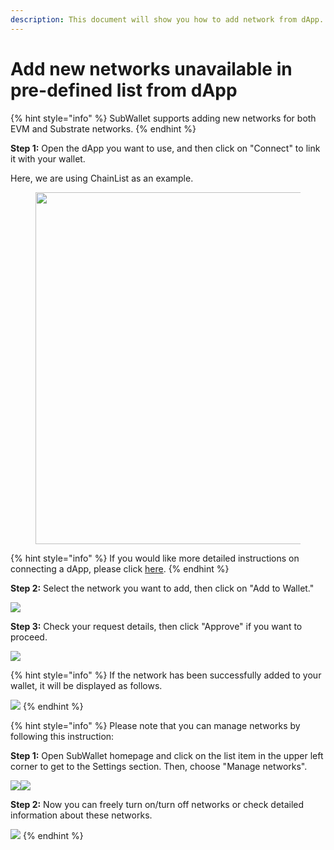 ```yaml
---
description: This document will show you how to add network from dApp.
---
```


# Add new networks unavailable in pre-defined list from dApp

{% hint style="info" %}
SubWallet supports adding new networks for both EVM and Substrate networks.
{% endhint %}

**Step 1:** Open the dApp you want to use, and then click on "Connect" to link it with your wallet.

Here, we are using ChainList as an example.

<div align="left">

<figure><img src="../../.gitbook/assets/image (1) (1) (1).png" alt="" width="563"><figcaption></figcaption></figure>

</div>

{% hint style="info" %}
If you would like more detailed instructions on connecting a dApp, please click [here](./).
{% endhint %}

**Step 2:** Select the network you want to add, then click on "Add to Wallet."

![](<../../.gitbook/assets/image (4) (1) (1).png>)



**Step 3:** Check your request details, then click "Approve" if you want to proceed.&#x20;

![](<../../.gitbook/assets/image (5) (1) (1).png>)

{% hint style="info" %}
If the network has been successfully added to your wallet, it will be displayed as follows.

![](<../../.gitbook/assets/image (152) (1).png>)
{% endhint %}

{% hint style="info" %}
Please note that you can manage networks by following this instruction:

**Step 1:** Open SubWallet homepage and click on the list item in the upper left corner to get to the Settings section. Then, choose "Manage networks".

![](<../../.gitbook/assets/image (19) (1) (1).png>)![](<../../.gitbook/assets/image (20) (1) (1).png>)

**Step 2:** Now you can freely turn on/turn off networks or check detailed information about these networks.

![](<../../.gitbook/assets/image (208) (1).png>)
{% endhint %}

